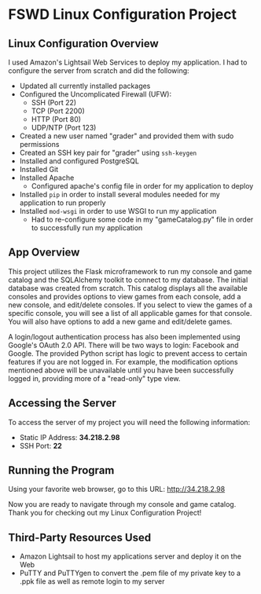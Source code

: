 # FSWD Linux Configuration Project


## Linux Configuration Overview
I used Amazon's Lightsail Web Services to deploy my application. I had to configure
the server from scratch and did the following:
- Updated all currently installed packages
- Configured the Uncomplicated Firewall (UFW):
  - SSH (Port 22)
  - TCP (Port 2200)
  - HTTP (Port 80)
  - UDP/NTP (Port 123)
- Created a new user named "grader" and provided them with sudo permissions
- Created an SSH key pair for "grader" using `ssh-keygen`
- Installed and configured PostgreSQL
- Installed Git
- Installed Apache
  - Configured apache's config file in order for my application to deploy
- Installed `pip` in order to install several modules needed for my
application to run properly
- Installed `mod-wsgi` in order to use WSGI to run my application
  - Had to re-configure some code in my "gameCatalog.py" file in order to successfully
  run my application

## App Overview
This project utilizes the Flask microframework to run my console and game catalog
and the SQLAlchemy toolkit to connect to my database. The initial database
was created from scratch. This catalog displays all the available consoles and
provides options to view games from each console, add a new console, and
edit/delete consoles. If you select to view the games of a specific console, you
will see a list of all applicable games for that console. You will also have
options to add a new game and edit/delete games.  

A login/logout authentication process has also been implemented using Google's
OAuth 2.0 API. There will be two ways to login: Facebook and Google. The provided
Python script has logic to prevent access to certain features if you are not
logged in. For example, the modification options mentioned above will be
unavailable until you have been successfully logged in, providing more of a
"read-only" type view.

## Accessing the Server
To access the server of my project you will need the following information:
- Static IP Address: **34.218.2.98**
- SSH Port: **22**

## Running the Program
Using your favorite web browser, go to this URL: http://34.218.2.98

Now you are ready to navigate through my console and game catalog. Thank you for
checking out my Linux Configuration Project!

## Third-Party Resources Used
- Amazon Lightsail to host my applications server and deploy it on the Web
- PuTTY and PuTTYgen to convert the .pem file of my private key to a .ppk file as
well as remote login to my server
